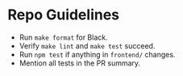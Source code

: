 # Repo Guidelines
- Run `make format` for Black.
- Verify `make lint` and `make test` succeed.
- Run `npm test` if anything in `frontend/` changes.
- Mention all tests in the PR summary.
